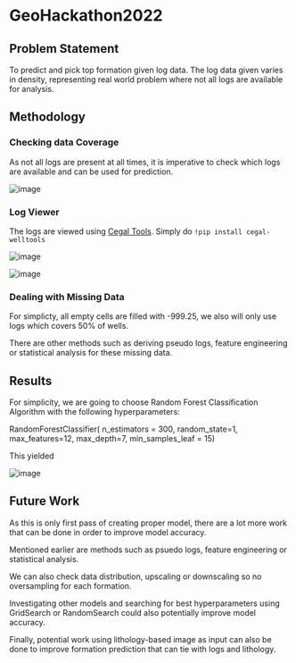 # GeoHackathon2022

## Problem Statement 

To predict and pick top formation given log data. The log data given varies in density, representing real world problem where not all logs are available for analysis.

## Methodology

### Checking data Coverage

As not all logs are present at all times, it is imperative to check which logs are available and can be used for prediction. 

![image](https://user-images.githubusercontent.com/47693704/204948301-65f347c9-7701-437f-b63d-6452b906bbc0.png)

### Log Viewer
The logs are viewed using [Cegal Tools](https://github.com/cegaldev/cegaltools). Simply do `!pip install cegal-welltools`

![image](https://user-images.githubusercontent.com/47693704/204949203-b27c20de-881d-49d6-ba53-ca4acd4f8553.png)


![image](https://user-images.githubusercontent.com/47693704/204949238-8753c5a0-0abd-4b53-a723-8aa21966515a.png)

### Dealing with Missing Data

For simplicty, all empty cells are filled with -999.25, we also will only use logs which covers 50% of wells. 

There are other methods such as deriving pseudo logs, feature engineering or statistical analysis for these missing data. 

## Results 

For simplicity, we are going to choose Random Forest Classification Algorithm with the following hyperparameters:

RandomForestClassifier(
n_estimators = 300, 
random_state=1,
max_features=12, 
max_depth=7, 
min_samples_leaf = 15)

This yielded 

![image](https://user-images.githubusercontent.com/47693704/204950966-24d29f83-486b-48c6-b26c-ef7212bd0cb9.png)

## Future Work

As this is only first pass of creating proper model, there are a lot more work that can be done in order to improve model accuracy. 

Mentioned earlier are methods such as psuedo logs, feature engineering or statistical analysis. 

We can also check data distribution, upscaling or downscaling so no oversampling for each formation. 

Investigating other models and searching for best hyperparameters using GridSearch or RandomSearch could also potentially improve model accuracy. 

Finally, potential work using lithology-based image as input can also be done to improve formation prediction that can tie with logs and lithology. 
